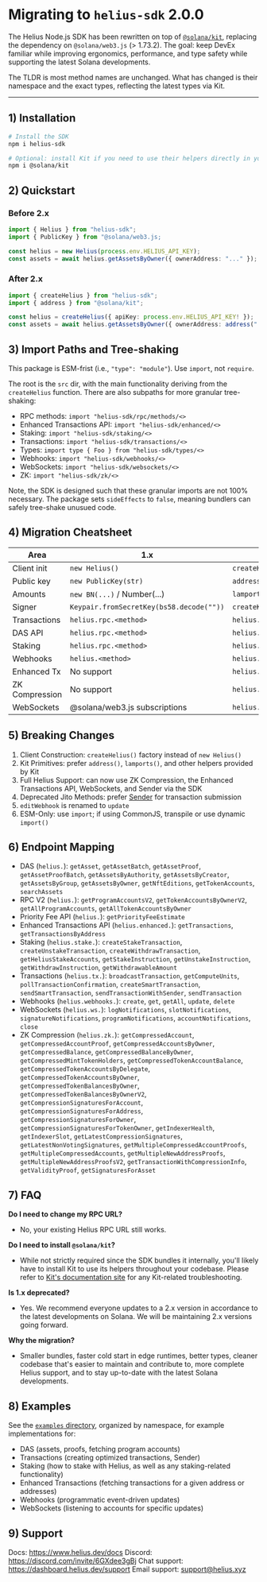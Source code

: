 # Migrating to `helius-sdk` 2.0.0

The Helius Node.js SDK has been rewritten on top of [`@solana/kit`](https://github.com/anza-xyz/kit), replacing the dependency on `@solana/web3.js` (> 1.73.2). The goal: keep DevEx familiar while improving ergonomics, performance, and type safety while supporting the latest Solana developments.  

The TLDR is most method names are unchanged. What has changed is their namespace and the exact types, reflecting the latest types via Kit.

---

## 1) Installation

```bash
# Install the SDK
npm i helius-sdk

# Optional: install Kit if you need to use their helpers directly in your app
npm i @solana/kit
```

## 2) Quickstart

### Before 2.x
```typescript
import { Helius } from "helius-sdk";
import { PublicKey } from "@solana/web3.js;

const helius = new Helius(process.env.HELIUS_API_KEY);
const assets = await helius.getAssetsByOwner({ ownerAddress: "..." });
```
### After 2.x
```typescript
import { createHelius } from "helius-sdk";
import { address } from "@solana/kit";

const helius = createHelius({ apiKey: process.env.HELIUS_API_KEY! });
const assets = await helius.getAssetsByOwner({ ownerAddress: address("...") });
```

## 3) Import Paths and Tree-shaking
This package is ESM-frist (i.e., `"type": "module"`). Use `import`, not `require`.

The root is the `src` dir, with the main functionality deriving from the `createHelius` function. There are also subpaths for more granular tree-shaking:
- RPC methods: `import "helius-sdk/rpc/methods/<>`
- Enhanced Transactions API: `import "helius-sdk/enhanced/<>`
- Staking: `import "helius-sdk/staking/<>`
- Transactions: `import "helius-sdk/transactions/<>`
- Types: `import type { Foo } from "helius-sdk/types/<>`
- Webhooks: `import "helius-sdk/webhooks/<>`
- WebSockets: `import "helius-sdk/websockets/<>`
- ZK: `import "helius-sdk/zk/<>`

Note, the SDK is designed such that these granular imports are not 100% necessary. The package sets `sideEffects` to `false`, meaning bundlers can safely tree-shake unusued code.

## 4) Migration Cheatsheet
| Area           | 1.x                                      | 2.x                                             |
|----------------|------------------------------------------|-------------------------------------------------|
| Client init    | `new Helius()`                           | `createHelius()`                                |
| Public key     | `new PublicKey(str)`                     | `address(str)`                                  |
| Amounts        | `new BN(...)` / Number(...)              | `lamports(...n)`                                |
| Signer         | `Keypair.fromSecretKey(bs58.decode(""))` | `createKeyPairSignerFromBytes(bs58.decode(""))` |
| Transactions   | `helius.rpc.<method>`                    | `helius.tx.<method>`                            |
| DAS API        | `helius.rpc.<method>`                    | `helius.<method>`                               |
| Staking        | `helius.rpc.<method>`                    | `helius.stake.<method>`                         |
| Webhooks       | `helius.<method>`                        | `helius.webhooks.<method>`                      |
| Enhanced Tx    | No support                               | `helius.enhanced.<method>`                      |
| ZK Compression | No support                               | `helius.zk.<method>`                            |
| WebSockets     | @solana/web3.js subscriptions            | `helius.ws.<method>`                            |

## 5) Breaking Changes
1. Client Construction: `createHelius()` factory instead of `new Helius()`
2. Kit Primitives: prefer `address()`, `lamports()`, and other helpers provided by Kit
3. Full Helius Support: can now use ZK Compression, the Enhanced Transactions API, WebSockets, and Sender via the SDK
4. Deprecated Jito Methods: prefer [Sender](https://www.helius.dev/docs/sending-transactions/sender) for transaction submission
5. `editWebhook` is renamed to `update`
6. ESM-Only: use `import`; if using CommonJS, transpile or use dynamic `import()`

## 6) Endpoint Mapping
- DAS (`helius.`): `getAsset`, `getAssetBatch`, `getAssetProof`, `getAssetProofBatch`, `getAssetsByAuthority`, `getAssetsByCreator`, `getAssetsByGroup`, `getAssetsByOwner`, `getNftEditions`, `getTokenAccounts`, `searchAssets`
- RPC V2 (`helius.`): `getProgramAccountsV2`, `getTokenAccountsByOwnerV2`, `getAllProgramAccounts`, `getAllTokenAccountsByOwner`
- Priority Fee API (`helius.`): `getPriorityFeeEstimate`
- Enhanced Transactions API (`helius.enhanced.`): `getTransactions`, `getTransactionsByAddress`
- Staking (`helius.stake.`): `createStakeTransaction`, `createUnstakeTransaction`, `createWithdrawTransaction`, `getHeliusStakeAccounts`, `getStakeInstruction`, `getUnstakeInstruction`, `getWithdrawInstruction`, `getWithdrawableAmount`
- Transactions (`helius.tx.`): `broadcastTransaction`, `getComputeUnits`, `pollTransactionConfirmation`, `createSmartTransaction`, `sendSmartTransaction`, `sendTransactionWithSender`, `sendTransaction`
- Webhooks (`helius.webhooks.`): `create`, `get`, `getAll`, `update`, `delete`
- WebSockets (`helius.ws.`): `logNotifications`, `slotNotifications`, `signatureNotifications`, `programNotifications`, `accountNotifications`, `close`
- ZK Compression (`helius.zk.`): `getCompressedAccount`, `getCompressedAccountProof`, `getCompressedAccountsByOwner`, `getCompressedBalance`, `getCompressedBalanceByOwner`, `getCompressedMintTokenHolders`, `getCompressedTokenAccountBalance`, `getCompressedTokenAccountsByDelegate`, `getCompressedTokenAccountsByOwner`, `getCompressedTokenBalancesByOwner`, `getCompressedTokenBalancesByOwnerV2`, `getCompressionSignaturesForAccount`, `getCompressionSignaturesForAddress`, `getCompressionSignaturesForOwner`, `getCompressionSignaturesForTokenOwner`, `getIndexerHealth`, `getIndexerSlot`, `getLatestCompressionSignatures`, `getLatestNonVotingSignatures`, `getMultipleCompressedAccountProofs`, `getMultipleCompressedAccounts`, `getMultipleNewAddressProofs`, `getMultipleNewAddressProofsV2`, `getTransactionWithCompressionInfo`, `getValidityProof`, `getSignaturesForAsset`

## 7) FAQ
**Do I need to change my RPC URL?**
- No, your existing Helius RPC URL still works.

**Do I need to install `@solana/kit`?**
- While not strictly required since the SDK bundles it internally, you'll likely have to install Kit to use its helpers throughout your codebase. Please refer to [Kit's documentation site](https://www.solanakit.com/) for any Kit-related troubleshooting.

**Is 1.x deprecated?**
- Yes. We recommend everyone updates to a 2.x version in accordance to the latest developments on Solana. We will be maintaining 2.x versions going forward.

**Why the migration?**
- Smaller bundles, faster cold start in edge runtimes, better types, cleaner codebase that's easier to maintain and contribute to, more complete Helius support, and to stay up-to-date with the latest Solana developments.

## 8) Examples
See the [`examples` directory](https://github.com/helius-labs/helius-sdk/tree/main/examples), organized by namespace, for example implementations for:
- DAS (assets, proofs, fetching program accounts)
- Transactions (creating optimized transactions, Sender)
- Staking (how to stake with Helius, as well as any staking-related functionality)
- Enhanced Transactions (fetching transactions for a given address or addresses)
- Webhooks (programmatic event-driven updates)
- WebSockets (listening to accounts for specific updates)

## 9) Support
Docs: https://www.helius.dev/docs
Discord: https://discord.com/invite/6GXdee3gBj
Chat support: https://dashboard.helius.dev/support
Email support: support@helius.xyz